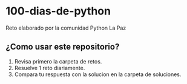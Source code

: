 # 100-dias-de-python

Reto elaborado por la comunidad Python La Paz

## ¿Como usar este repositorio?

1. Revisa primero la carpeta de retos.
2. Resuelve 1 reto diariamente.
3. Compara tu respuesta con la solucion en la carpeta de soluciones.
